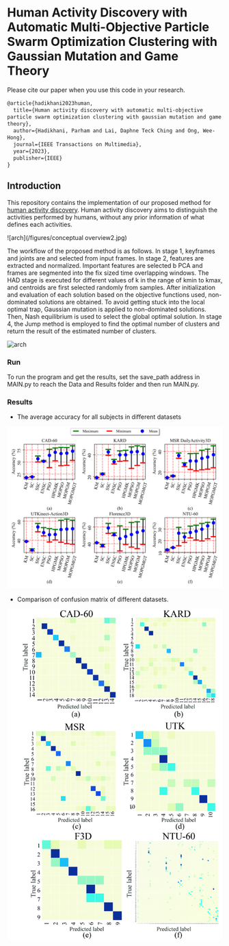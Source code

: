 # Human Activity Discovery with Automatic Multi-Objective Particle Swarm Optimization Clustering with Gaussian Mutation and Game Theory

Please cite our paper when you use this code in your research.
```
@article{hadikhani2023human,
  title={Human activity discovery with automatic multi-objective particle swarm optimization clustering with gaussian mutation and game theory},
  author={Hadikhani, Parham and Lai, Daphne Teck Ching and Ong, Wee-Hong},
  journal={IEEE Transactions on Multimedia},
  year={2023},
  publisher={IEEE}
}
```
## Introduction

This repository contains the implementation of our proposed method for [human activity discovery]([https://arxiv.org/abs/2201.05314](https://ieeexplore.ieee.org/document/10100899)). Human activity discovery aims to distinguish the activities performed by humans, without any prior information of what defines each activities. 

![arch](/figures/conceptual overview2.jpg)

The workflow of the proposed method is as follows. In stage 1, keyframes and joints are and selected from input frames. In stage 2, features are extracted and normalized. Important features are selected b PCA and frames are segmented into the fix sized time overlapping windows. The HAD stage is executed for different values of k in the range of kmin to kmax, and centroids are first selected randomly from samples. After initialization and evaluation of each solution based on the objective functions used, non-dominated solutions are obtained. To avoid getting stuck into the local optimal trap, Gaussian mutation is applied to non-dominated solutions. Then, Nash equilibrium is used to select the global optimal solution. In stage 4, the Jump method is employed to find the optimal number of clusters and return the result of the estimated number of clusters.

![arch](/figures/diagram7.jpg)


### Run
To run the program and get the results, set the save_path address in MAIN.py to reach the Data and Results folder and then run MAIN.py.

### Results
* The average accuracy for all subjects in different datasets

![arch](/figures/accuracy.png)

* Comparison of confusion matrix of different datasets.

![arch](/figures/CONF-MAT3.jpg)
